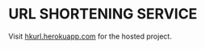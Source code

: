 # URL SHORTENING SERVICE 

Visit [hkurl.herokuapp.com](http://hkurl.herokuapp.com/) for the hosted project.
